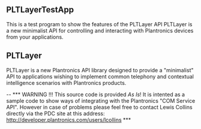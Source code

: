 PLTLayerTestApp
---------------
  This is a test program to show the features of the PLTLayer API
  PLTLayer is a new minimalist API for controlling and interacting with
  Plantronics devices from your applications.

PLTLayer
--------
  PLTLayer is a new Plantronics API library designed to provide a 
  "minimalist" API to applications wishing to implement common telephony 
  and contextual intelligence scenarios with Plantronics products.

--
*** WARNING !!! This source code is provided *As Is*! It is intented as a sample code to show ways of integrating
with the Plantronics "COM Service API". However in case of problems please feel free to contact Lewis Collins
directly via the PDC site at this address: http://developer.plantronics.com/users/lcollins ***
